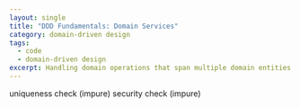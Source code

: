 ```yaml
---
layout: single
title: "DDD Fundamentals: Domain Services"
category: domain-driven design
tags:
  - code
  - domain-driven design
excerpt: Handling domain operations that span multiple domain entities or require information outside domain scope
---
```


uniqueness check (impure)
security check (impure)
